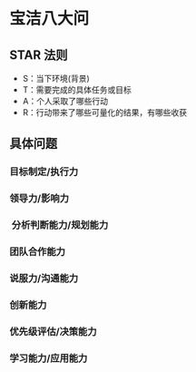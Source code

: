 # 宝洁八大问

## STAR 法则

- S：当下环境(背景)
- T：需要完成的具体任务或目标
- A：个人采取了哪些行动
- R：行动带来了哪些可量化的结果，有哪些收获

## 具体问题

### 目标制定/执行力

### 领导力/影响力 ​​

### ​​ 分析判断能力/规划能力

### 团队合作能力

### 说服力/沟通能力

### 创新能力

### 优先级评估/决策能力

### 学习能力/应用能力
